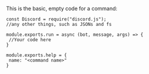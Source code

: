 This is the basic, empty code for a command:

```.
const Discord = require("discord.js");
//any other things, such as JSONs and fs

module.exports.run = async (bot, message, args) => {
 //Your code here
}

module.exports.help = {
 name: "<command name>"
}
